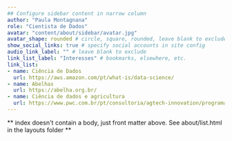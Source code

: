 ```yaml
---
## Configure sidebar content in narrow column
author: "Paula Montagnana"
role: "Cientista de Dados"
avatar: "content/about/sidebar/avatar.jpg"
avatar_shape: rounded # circle, square, rounded, leave blank to exclude
show_social_links: true # specify social accounts in site config
audio_link_label: "" # leave blank to exclude
link_list_label: "Interesses" # bookmarks, elsewhere, etc.
link_list:
- name: Ciência de Dados
  url: https://aws.amazon.com/pt/what-is/data-science/
- name: Abelhas
  url: https://abelha.org.br/
- name: Ciência de dados e agricultura
  url: https://www.pwc.com.br/pt/consultoria/agtech-innovation/programas/soja-sustentavel.html
---
```


** index doesn't contain a body, just front matter above.
See about/list.html in the layouts folder **
